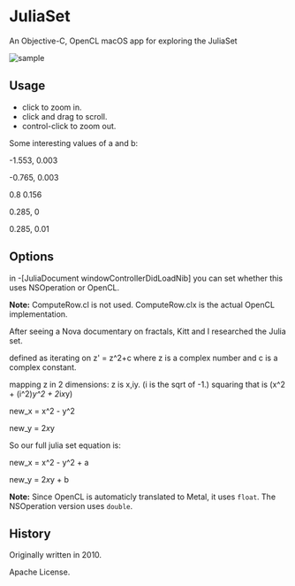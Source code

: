 # JuliaSet
An Objective-C, OpenCL macOS app for exploring the JuliaSet

![sample](images/sample.png)

## Usage

* click to zoom in.
* click and drag to scroll.
* control-click to zoom out.

Some interesting values of a and b:

-1.553, 0.003

-0.765, 0.003

0.8 0.156

0.285, 0

0.285, 0.01


## Options
in -[JuliaDocument windowControllerDidLoadNib] you can set whether this uses NSOperation or OpenCL.

**Note:** ComputeRow.cl is not used. ComputeRow.clx is the actual OpenCL implementation.

After seeing a Nova documentary on fractals, Kitt and I researched the Julia set.

defined as iterating on z' = z^2+c where z is a complex number and c is a complex constant.

mapping z in 2 dimensions: z is x,iy.  (i is the sqrt of -1.) squaring that is (x^2 + (i^2)*y^2 + 2*i*x*y)

new_x = x^2 - y^2

new_y = 2*x*y

So our full julia set equation is:

new_x = x^2 - y^2 + a

new_y = 2*x*y + b

**Note:** Since OpenCL is automaticly translated to Metal, it uses `float`. The NSOperation version uses `double`.

## History

Originally written in 2010.

Apache License.

